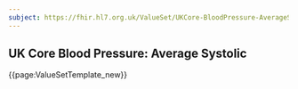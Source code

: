 ```yaml
---
subject: https://fhir.hl7.org.uk/ValueSet/UKCore-BloodPressure-AverageSystolic
---
```

## UK Core Blood Pressure: Average Systolic

{{page:ValueSetTemplate_new}}